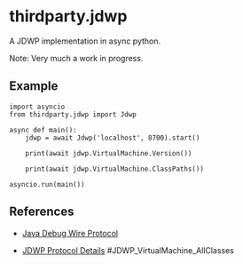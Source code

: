 # thirdparty.jdwp

A JDWP implementation in async python.

Note: Very much a work in progress.

## Example

```
import asyncio
from thirdparty.jdwp import Jdwp

async def main():
    jdwp = await Jdwp('localhost', 8700).start()

    print(await jdwp.VirtualMachine.Version())

    print(await jdwp.VirtualMachine.ClassPaths())

asyncio.run(main())
```

## References

- [Java Debug Wire Protocol](https://docs.oracle.com/javase/8/docs/technotes/guides/jpda/jdwp-spec.html)

- [JDWP Protocol Details](https://docs.oracle.com/javase/8/docs/platform/jpda/jdwp/jdwp-protocol.html)
#JDWP_VirtualMachine_AllClasses

